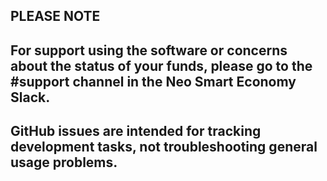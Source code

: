 ## PLEASE NOTE

## For support using the software or concerns about the status of your funds, please go to the #support channel in the Neo Smart Economy Slack.

## GitHub issues are intended for tracking development tasks, not troubleshooting general usage problems.
